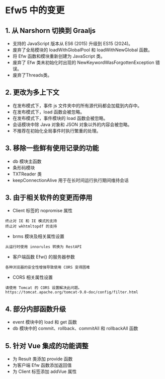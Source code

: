 # Efw5 中的变更

## 1. 从 Narshorn 切换到 Graaljs
- 支持的 JavaScript 版本从 ES6 (2015) 升级到 ES15 (2024)。
- 废弃了全局模块的 loadWithGlobalPool 和 loadWithNewGlobal 函数。
- 将 Efw 函数和模块重新创建为 JavaScript 类。
- 废弃了 Efw 类未初始化时出现的 NewKeywordWasForgottenException 错误。
- 废弃了Threads类。

## 2. 更改为多上下文
- 在发布模式下，事件 js 文件夹中的所有源代码都会加载到内存中。
- 在发布模式下，load 函数会被忽略。
- 在发布模式下，事件模块的 load 函数会被忽略。
- 会话模块中除 Java 对象和 JSON 对象以外的内容会被忽略。
- 不推荐在初始化全局事件时执行繁重的处理。

## 3. 移除一些鲜有使用记录的功能
- db 模块主函数
- 条形码模块
- TXTReader 类
- keepConnectionAlive 用于在长时间运行执行期间维持会话

## 3. 由于相关软件的变更而停用
- Client 标签的 nopromise 属性
```
终止对 IE 和 IE 模式的支持
终止对 wkhtmltopdf 的支持
```

- brms 模块及相关属性设置
```
从运行时使用 innorules 转换为 RestAPI
```
- 客户端函数 Efw() 的服务器参数
```
各种浏览器的安全性增强导致使用 CORS 变得困难
```
- CORS 相关属性设置
```
请使用 Tomcat 的 CORS 设置解决此问题。
https://tomcat.apache.org/tomcat-9.0-doc/config/filter.html
```

## 4. 部分内部函数升级
- event 模块中的 load 和 get 函数
- db 模块中的 commit、rollback、commitAll 和 rollbackAll 函数

## 5. 针对 Vue 集成的功能调整
- 为 Result 类添加 provide 函数
- 为客户端 Efw 函数添加返回值
- 为 Client 标签添加 addVue 属性